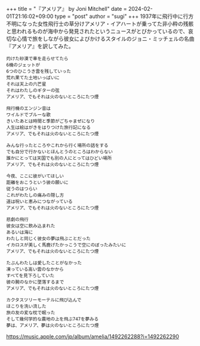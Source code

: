 +++
title = "『アメリア』 by Joni Mitchell"
date = 2024-02-01T21:16:02+09:00
type = "post"
author = "sugi"
+++
1937年に飛行中に行方不明になった女性飛行士の草分けアメリア・イアハートが乗ってた非小粋の残骸と思われるものが海中から発見されたというニュースがとびかっているので、哀切な心情で旅をしながら彼女によびかけるスタイルのジョニ・ミッチェルの名曲『アメリア』を訳してみた。

    灼けた砂漠で車を走らせてたら
    6機のジェットが
    6つのひこうき雲を残していった
    荒れ果てた土地いっぱいに
    それは天上の六芒星
    それはわたしのギターの弦
    アメリア、でもそれは火のないところにたつ煙

    飛行機のエンジン音は
    ワイルドでブルーな歌
    きいたあとは時間と季節がごちゃまぜになり
    人生は絵はがきをはりつけた旅行記になる
    アメリア、でもそれは火のないところにたつ煙

    みんな行ったところやこれから行く場所の話をする
    でも自分で行かないとほんとうのところはわからない
    誰かにとっては天国でも別の人にとってはひどい場所
    アメリア、でもそれは火のないところにたつ煙

    今夜、ここに彼がいてほしい
    距離をおこうという彼の願いに
    従うのはつらい
    これがわたしの痛みの隠し方
    道は呪いと恵みにつながっている
    アメリア、でもそれは火のないところにたつ煙

    悲劇の飛行
    彼女は空に飲み込まれた
    あるいは海に
    わたしと同じく彼女の夢は飛ぶことだった
    イカロスが美しく馬鹿げたかっこうで空にのぼったみたいに
    アメリア、でもそれは火のないところにたつ煙

    たぶんわたしは愛したことがなかった
    凍っている高い雲のなかから
    すべてを見下ろしていた
    彼の腕のなかに墜落するまで
    アメリア、でもそれは火のないところにたつ煙

    カクタスツリーモーテルに飛び込んで
    ほこりを洗い流した
    旅の友の変な枕で眠った
    そして幾何学的な農地の上を飛ぶ747を夢みる
    夢は、アメリア、夢は火のないところにたつ煙

https://music.apple.com/jp/album/amelia/1492262288?i=1492262290